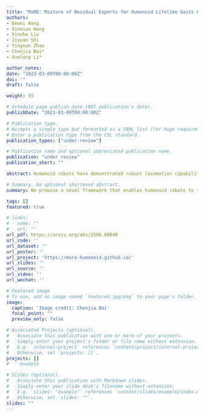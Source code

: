 ```yaml
---
title: "MoRE: Mixture of Residual Experts for Humanoid Lifelike Gaits Learning on Complex Terrains"
authors:
- Dewei Wang
- Xinmiao Wang
- Xinzhe Liu
- Jiyuan Shi
- Yingnan Zhao
- Chenjia Bai*
- Xuelong Li*

author_notes:
date: "2023-03-09T00:00:00Z"
doi: ""
draft: false

weight: 55

# Schedule page publish date (NOT publication's date).
publishDate: "2023-03-09T00:00:00Z"

# Publication type.
# Accepts a single type but formatted as a YAML list (for Hugo requirements).
# Enter a publication type from the CSL standard.
publication_types: ["under-review"]

# Publication name and optional abbreviated publication name.
publication: "under review"
publication_short: ""

abstract: Humanoid robots have demonstrated robust locomotion capabilities using Reinforcement Learning (RL)-based approaches. However, existing methods are limited in flat terrains with proprioception only, restricting their abilities to traverse challenging terrains with human-like gaits. In this work, we propose a novel framework using a mixture of latent residual experts with multi-discriminators to train an RL policy, which is capable of traversing complex terrains in controllable lifelike gaits with exteroception. Our two-stage training pipeline first teaches the policy to traverse complex terrains using a depth camera, and then enables gait-commanded switching between human-like gait patterns. We also design gait rewards to adjust human-like behaviors like robot base height. Simulation and real-world experiments demonstrate that our framework exhibits exceptional performance in traversing complex terrains, and achieves seamless transitions between multiple human-like gait patterns.

# Summary. An optional shortened abstract.
summary: We propose a novel framework that enables humanoid robots to traverse complex terrains with controllable human-like gaits using a mixture of latent residual experts and multi-discriminators.

tags: []
featured: true

# links:
# - name: ""
#   url: ""
url_pdf: https://arxiv.org/abs/2506.08840
url_code: ''
url_dataset: ''
url_poster: ''
url_project: 'https://more-humanoid.github.io/'
url_slides: ''
url_source: ''
url_video: ''
url_wechat: ''

# Featured image
# To use, add an image named `featured.jpg/png` to your page's folder. 
image:
  caption: 'Image credit: Chenjia Bai'
  focal_point: ""
  preview_only: false

# Associated Projects (optional).
#   Associate this publication with one or more of your projects.
#   Simply enter your project's folder or file name without extension.
#   E.g. `internal-project` references `content/project/internal-project/index.md`.
#   Otherwise, set `projects: []`.
projects: []
#  - example

# Slides (optional).
#   Associate this publication with Markdown slides.
#   Simply enter your slide deck's filename without extension.
#   E.g. `slides: "example"` references `content/slides/example/index.md`.
#   Otherwise, set `slides: ""`.
slides: ""
---
```

